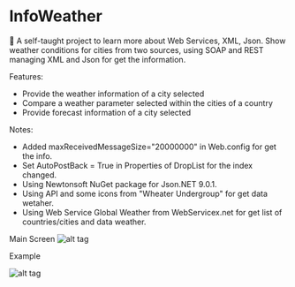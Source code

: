 # InfoWeather
 :construction: A self-taught project to learn more about Web Services, XML, Json. Show weather conditions for cities from two sources, using SOAP and REST managing XML and Json for get the information.
 
 Features:
 - Provide the weather information of a city selected
 - Compare a weather parameter selected within the cities of a country
 - Provide forecast information of a city selected
 
 Notes:
 - Added maxReceivedMessageSize="20000000" in Web.config for get the info.
 - Set AutoPostBack = True in Properties of DropList for the index changed.
 - Using Newtonsoft NuGet package for Json.NET 9.0.1.
 - Using API and some icons from "Wheater Undergroup" for get data wetaher.
 - Using Web Service Global Weather from WebServicex.net for get list of countries/cities and data weather.
 
Main Screen
![alt tag](https://raw.github.com/rnieva/infoweather/master/imgs/MainScreen.png)

Example

![alt tag](https://raw.github.com/rnieva/infoweather/master/imgs/ExampleInfo.png)

